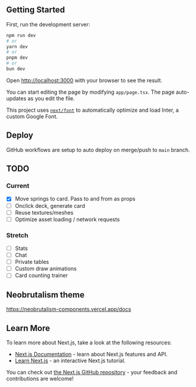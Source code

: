 ## Getting Started

First, run the development server:

```bash
npm run dev
# or
yarn dev
# or
pnpm dev
# or
bun dev
```

Open [http://localhost:3000](http://localhost:3000) with your browser to see the result.

You can start editing the page by modifying `app/page.tsx`. The page auto-updates as you edit the file.

This project uses [`next/font`](https://nextjs.org/docs/basic-features/font-optimization) to automatically optimize and load Inter, a custom Google Font.

## Deploy

GitHub workflows are setup to auto deploy on merge/push to `main` branch.

## TODO

### Current

- [x] Move springs to card. Pass to and from as props
- [ ] Onclick deck, generate card
- [ ] Reuse textures/meshes
- [ ] Optimize asset loading / network requests

### Stretch

- [ ] Stats
- [ ] Chat
- [ ] Private tables
- [ ] Custom draw animations
- [ ] Card counting trainer

## Neobrutalism theme

https://neobrutalism-components.vercel.app/docs

## Learn More

To learn more about Next.js, take a look at the following resources:

- [Next.js Documentation](https://nextjs.org/docs) - learn about Next.js features and API.
- [Learn Next.js](https://nextjs.org/learn) - an interactive Next.js tutorial.

You can check out [the Next.js GitHub repository](https://github.com/vercel/next.js/) - your feedback and contributions are welcome!
